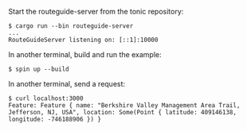Start the routeguide-server from the tonic repository:

```console
$ cargo run --bin routeguide-server
...
RouteGuideServer listening on: [::1]:10000
```

In another terminal, build and run the example:
```
$ spin up --build
```

In another terminal, send a request:
```console
$ curl localhost:3000
Feature: Feature { name: "Berkshire Valley Management Area Trail, Jefferson, NJ, USA", location: Some(Point { latitude: 409146138, longitude: -746188906 }) }
